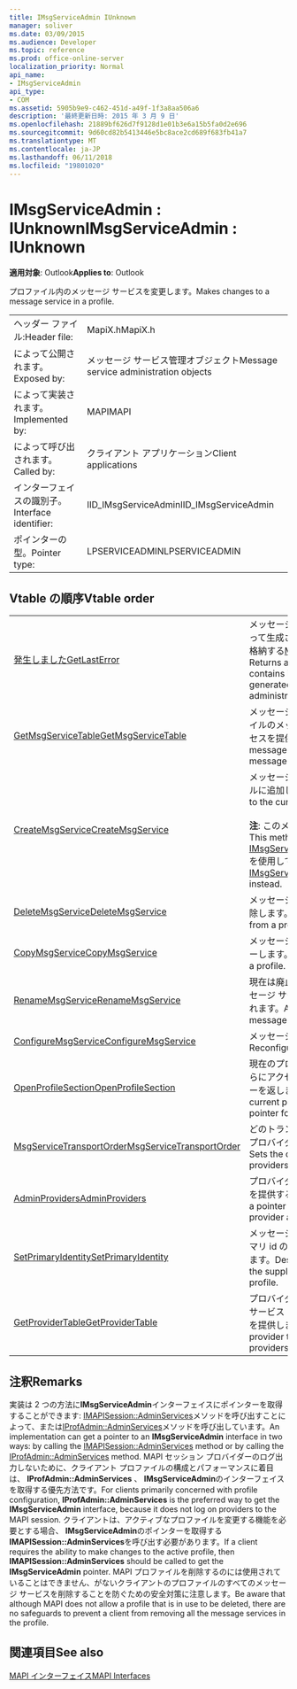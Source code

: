 ```yaml
---
title: IMsgServiceAdmin IUnknown
manager: soliver
ms.date: 03/09/2015
ms.audience: Developer
ms.topic: reference
ms.prod: office-online-server
localization_priority: Normal
api_name:
- IMsgServiceAdmin
api_type:
- COM
ms.assetid: 5905b9e9-c462-451d-a49f-1f3a8aa506a6
description: '最終更新日時: 2015 年 3 月 9 日'
ms.openlocfilehash: 21889bf626d7f9128d1e01b3e6a15b5fa0d2e696
ms.sourcegitcommit: 9d60cd82b5413446e5bc8ace2cd689f683fb41a7
ms.translationtype: MT
ms.contentlocale: ja-JP
ms.lasthandoff: 06/11/2018
ms.locfileid: "19801020"
---
```

# <a name="imsgserviceadmin--iunknown"></a><span data-ttu-id="61f17-103">IMsgServiceAdmin : IUnknown</span><span class="sxs-lookup"><span data-stu-id="61f17-103">IMsgServiceAdmin : IUnknown</span></span>

  
  
<span data-ttu-id="61f17-104">**適用対象**: Outlook</span><span class="sxs-lookup"><span data-stu-id="61f17-104">**Applies to**: Outlook</span></span> 
  
<span data-ttu-id="61f17-105">プロファイル内のメッセージ サービスを変更します。</span><span class="sxs-lookup"><span data-stu-id="61f17-105">Makes changes to a message service in a profile.</span></span>
  
|||
|:-----|:-----|
|<span data-ttu-id="61f17-106">ヘッダー ファイル:</span><span class="sxs-lookup"><span data-stu-id="61f17-106">Header file:</span></span>  <br/> |<span data-ttu-id="61f17-107">MapiX.h</span><span class="sxs-lookup"><span data-stu-id="61f17-107">MapiX.h</span></span>  <br/> |
|<span data-ttu-id="61f17-108">によって公開されます。</span><span class="sxs-lookup"><span data-stu-id="61f17-108">Exposed by:</span></span>  <br/> |<span data-ttu-id="61f17-109">メッセージ サービス管理オブジェクト</span><span class="sxs-lookup"><span data-stu-id="61f17-109">Message service administration objects</span></span>  <br/> |
|<span data-ttu-id="61f17-110">によって実装されます。</span><span class="sxs-lookup"><span data-stu-id="61f17-110">Implemented by:</span></span>  <br/> |<span data-ttu-id="61f17-111">MAPI</span><span class="sxs-lookup"><span data-stu-id="61f17-111">MAPI</span></span>  <br/> |
|<span data-ttu-id="61f17-112">によって呼び出されます。</span><span class="sxs-lookup"><span data-stu-id="61f17-112">Called by:</span></span>  <br/> |<span data-ttu-id="61f17-113">クライアント アプリケーション</span><span class="sxs-lookup"><span data-stu-id="61f17-113">Client applications</span></span>  <br/> |
|<span data-ttu-id="61f17-114">インターフェイスの識別子。</span><span class="sxs-lookup"><span data-stu-id="61f17-114">Interface identifier:</span></span>  <br/> |<span data-ttu-id="61f17-115">IID_IMsgServiceAdmin</span><span class="sxs-lookup"><span data-stu-id="61f17-115">IID_IMsgServiceAdmin</span></span>  <br/> |
|<span data-ttu-id="61f17-116">ポインターの型。</span><span class="sxs-lookup"><span data-stu-id="61f17-116">Pointer type:</span></span>  <br/> |<span data-ttu-id="61f17-117">LPSERVICEADMIN</span><span class="sxs-lookup"><span data-stu-id="61f17-117">LPSERVICEADMIN</span></span>  <br/> |
   
## <a name="vtable-order"></a><span data-ttu-id="61f17-118">Vtable の順序</span><span class="sxs-lookup"><span data-stu-id="61f17-118">Vtable order</span></span>

|||
|:-----|:-----|
|[<span data-ttu-id="61f17-119">発生しました</span><span class="sxs-lookup"><span data-stu-id="61f17-119">GetLastError</span></span>](imsgserviceadmin-getlasterror.md) <br/> |<span data-ttu-id="61f17-120">メッセージ サービス管理オブジェクトによって生成された最後のエラーに関する情報を格納する[MAPIERROR](mapierror.md)構造体を返します。</span><span class="sxs-lookup"><span data-stu-id="61f17-120">Returns a [MAPIERROR](mapierror.md) structure that contains information about the last error generated by a message service administration object.</span></span>  <br/> |
|[<span data-ttu-id="61f17-121">GetMsgServiceTable</span><span class="sxs-lookup"><span data-stu-id="61f17-121">GetMsgServiceTable</span></span>](imsgserviceadmin-getmsgservicetable.md) <br/> |<span data-ttu-id="61f17-122">メッセージ サービス テーブルで、[プロファイルのメッセージ サービスの一覧へのアクセスを提供します。</span><span class="sxs-lookup"><span data-stu-id="61f17-122">Provides access to the message service table, a list of the message services in the profile.</span></span>  <br/> |
|[<span data-ttu-id="61f17-123">CreateMsgService</span><span class="sxs-lookup"><span data-stu-id="61f17-123">CreateMsgService</span></span>](imsgserviceadmin-createmsgservice.md) <br/> |<span data-ttu-id="61f17-124">メッセージ サービスは、現在のプロファイルに追加します。</span><span class="sxs-lookup"><span data-stu-id="61f17-124">Adds a message service to the current profile.</span></span>  <br/> <br/><span data-ttu-id="61f17-125">**注**: このメソッドは推奨されません。</span><span class="sxs-lookup"><span data-stu-id="61f17-125">**NOTE**: This method is deprecated.</span></span> <span data-ttu-id="61f17-126">[IMsgServiceAdmin2::CreateMsgServiceEx](imsgserviceadmin2-createmsgserviceex.md)を使用してください。</span><span class="sxs-lookup"><span data-stu-id="61f17-126">Use [IMsgServiceAdmin2::CreateMsgServiceEx](imsgserviceadmin2-createmsgserviceex.md) instead.</span></span>           |
|[<span data-ttu-id="61f17-127">DeleteMsgService</span><span class="sxs-lookup"><span data-stu-id="61f17-127">DeleteMsgService</span></span>](imsgserviceadmin-deletemsgservice.md) <br/> |<span data-ttu-id="61f17-128">メッセージ サービスをプロファイルから削除します。</span><span class="sxs-lookup"><span data-stu-id="61f17-128">Deletes a message service from a profile.</span></span>  <br/> |
|[<span data-ttu-id="61f17-129">CopyMsgService</span><span class="sxs-lookup"><span data-stu-id="61f17-129">CopyMsgService</span></span>](imsgserviceadmin-copymsgservice.md) <br/> |<span data-ttu-id="61f17-130">メッセージ サービスをプロファイルにコピーします。</span><span class="sxs-lookup"><span data-stu-id="61f17-130">Copies a message service into a profile.</span></span>  <br/> |
|[<span data-ttu-id="61f17-131">RenameMsgService</span><span class="sxs-lookup"><span data-stu-id="61f17-131">RenameMsgService</span></span>](imsgserviceadmin-renamemsgservice.md) <br/> |<span data-ttu-id="61f17-132">現在は廃止されています。</span><span class="sxs-lookup"><span data-stu-id="61f17-132">Deprecated.</span></span> <span data-ttu-id="61f17-133">メッセージ サービスに新しい名前が割り当てられます。</span><span class="sxs-lookup"><span data-stu-id="61f17-133">Assigns a new name to a message service.</span></span>  <br/> |
|[<span data-ttu-id="61f17-134">ConfigureMsgService</span><span class="sxs-lookup"><span data-stu-id="61f17-134">ConfigureMsgService</span></span>](imsgserviceadmin-configuremsgservice.md) <br/> |<span data-ttu-id="61f17-135">メッセージ サービスを再構成します。</span><span class="sxs-lookup"><span data-stu-id="61f17-135">Reconfigures a message service.</span></span>  <br/> |
|[<span data-ttu-id="61f17-136">OpenProfileSection</span><span class="sxs-lookup"><span data-stu-id="61f17-136">OpenProfileSection</span></span>](imsgserviceadmin-openprofilesection.md) <br/> |<span data-ttu-id="61f17-137">現在のプロファイルのセクションを開き、さらにアクセスするための[IProfSect](iprofsectimapiprop.md)ポインターを返します。</span><span class="sxs-lookup"><span data-stu-id="61f17-137">Opens a section of the current profile and returns an [IProfSect](iprofsectimapiprop.md) pointer for further access.</span></span>  <br/> |
|[<span data-ttu-id="61f17-138">MsgServiceTransportOrder</span><span class="sxs-lookup"><span data-stu-id="61f17-138">MsgServiceTransportOrder</span></span>](imsgserviceadmin-msgservicetransportorder.md) <br/> |<span data-ttu-id="61f17-139">どのトランスポートにメッセージを配信するプロバイダーの呼び出し順序を設定します。</span><span class="sxs-lookup"><span data-stu-id="61f17-139">Sets the order in which transport providers are called to deliver a message.</span></span>  <br/> |
|[<span data-ttu-id="61f17-140">AdminProviders</span><span class="sxs-lookup"><span data-stu-id="61f17-140">AdminProviders</span></span>](imsgserviceadmin-adminproviders.md) <br/> |<span data-ttu-id="61f17-141">プロバイダー管理オブジェクトへのアクセスを提供するポインターを返します。</span><span class="sxs-lookup"><span data-stu-id="61f17-141">Returns a pointer that provides access to a provider administration object.</span></span>  <br/> |
|[<span data-ttu-id="61f17-142">SetPrimaryIdentity</span><span class="sxs-lookup"><span data-stu-id="61f17-142">SetPrimaryIdentity</span></span>](imsgserviceadmin-setprimaryidentity.md) <br/> |<span data-ttu-id="61f17-143">メッセージ サービス プロファイルのプライマリ id のサプライヤーになることを指定します。</span><span class="sxs-lookup"><span data-stu-id="61f17-143">Designates a message service to be the supplier of the primary identity for the profile.</span></span>  <br/> |
|[<span data-ttu-id="61f17-144">GetProviderTable</span><span class="sxs-lookup"><span data-stu-id="61f17-144">GetProviderTable</span></span>](imsgserviceadmin-getprovidertable.md) <br/> |<span data-ttu-id="61f17-145">プロバイダー テーブル、プロファイル内のサービス プロバイダーの一覧へのアクセスを提供します。</span><span class="sxs-lookup"><span data-stu-id="61f17-145">Provides access to the provider table, a listing of the service providers in the profile.</span></span>  <br/> |
   
## <a name="remarks"></a><span data-ttu-id="61f17-146">注釈</span><span class="sxs-lookup"><span data-stu-id="61f17-146">Remarks</span></span>

<span data-ttu-id="61f17-147">実装は 2 つの方法に**IMsgServiceAdmin**インターフェイスにポインターを取得することができます: [IMAPISession::AdminServices](imapisession-adminservices.md)メソッドを呼び出すことによって、または[IProfAdmin::AdminServices](iprofadmin-adminservices.md)メソッドを呼び出しています。</span><span class="sxs-lookup"><span data-stu-id="61f17-147">An implementation can get a pointer to an **IMsgServiceAdmin** interface in two ways: by calling the [IMAPISession::AdminServices](imapisession-adminservices.md) method or by calling the [IProfAdmin::AdminServices](iprofadmin-adminservices.md) method.</span></span> <span data-ttu-id="61f17-148">MAPI セッション プロバイダーのログ出力しないために、クライアント プロファイルの構成とパフォーマンスに着目は、 **IProfAdmin::AdminServices** 、 **IMsgServiceAdmin**のインターフェイスを取得する優先方法です。</span><span class="sxs-lookup"><span data-stu-id="61f17-148">For clients primarily concerned with profile configuration, **IProfAdmin::AdminServices** is the preferred way to get the **IMsgServiceAdmin** interface, because it does not log on providers to the MAPI session.</span></span> <span data-ttu-id="61f17-149">クライアントは、アクティブなプロファイルを変更する機能を必要とする場合、 **IMsgServiceAdmin**のポインターを取得する**IMAPISession::AdminServices**を呼び出す必要があります。</span><span class="sxs-lookup"><span data-stu-id="61f17-149">If a client requires the ability to make changes to the active profile, then **IMAPISession::AdminServices** should be called to get the **IMsgServiceAdmin** pointer.</span></span> <span data-ttu-id="61f17-150">MAPI プロファイルを削除するのには使用されていることはできません、がないクライアントのプロファイルのすべてのメッセージ サービスを削除することを防ぐための安全対策に注意します。</span><span class="sxs-lookup"><span data-stu-id="61f17-150">Be aware that although MAPI does not allow a profile that is in use to be deleted, there are no safeguards to prevent a client from removing all the message services in the profile.</span></span> 
  
## <a name="see-also"></a><span data-ttu-id="61f17-151">関連項目</span><span class="sxs-lookup"><span data-stu-id="61f17-151">See also</span></span>



[<span data-ttu-id="61f17-152">MAPI インターフェイス</span><span class="sxs-lookup"><span data-stu-id="61f17-152">MAPI Interfaces</span></span>](mapi-interfaces.md)

